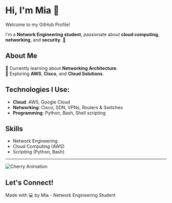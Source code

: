 # Hi, I'm Mia 👋
Welcome to my GitHub Profile!

I'm a **Network Engineering student**, passionate about **cloud computing**, **networking**, and **security**. 🚀

## About Me
🌱 Currently learning about **Networking Architecture**.  
🌱 Exploring **AWS**, **Cisco**, and **Cloud Solutions**.

## Technologies I Use:
- **Cloud**: AWS, Google Cloud  
- **Networking**: Cisco, SDN, VPNs, Routers & Switches  
- **Programming**: Python, Bash, Shell scripting  

## Skills
- Network Engineering
- Cloud Computing (AWS)
- Scripting (Python, Bash)

---

![Cherry Animation](https://i.imgur.com/9FtzzfC.gif)

## Let's Connect!
Made with 💻 by Mia - Network Engineering Student
